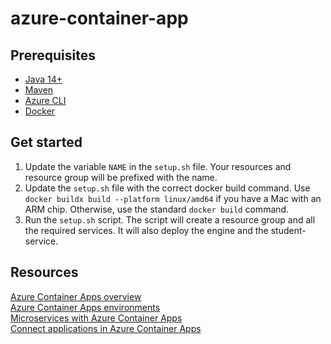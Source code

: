 # azure-container-app

## Prerequisites
* [Java 14+](https://openjdk.org/install/)
* [Maven](https://maven.apache.org/install.html)
* [Azure CLI](https://learn.microsoft.com/en-us/cli/azure/install-azure-cli)
* [Docker](https://docs.docker.com/get-docker/) 

## Get started
1. Update the variable `NAME` in the `setup.sh` file. Your resources and resource group will be prefixed with the name. 
2. Update the `setup.sh` file with the correct docker build command. Use `docker buildx build --platform linux/amd64` if you have a Mac with an ARM chip. Otherwise, use the standard `docker build` command.
3. Run the `setup.sh` script. The script will create a resource group and all the required services. It will also deploy the engine and the student-service.

## Resources
[Azure Container Apps overview](https://learn.microsoft.com/en-us/azure/container-apps/overview)\
[Azure Container Apps environments](https://learn.microsoft.com/en-us/azure/container-apps/environment)\
[Microservices with Azure Container Apps](https://learn.microsoft.com/en-us/azure/container-apps/microservices)\
[Connect applications in Azure Container Apps](https://learn.microsoft.com/en-us/azure/container-apps/connect-apps?tabs=bash)
